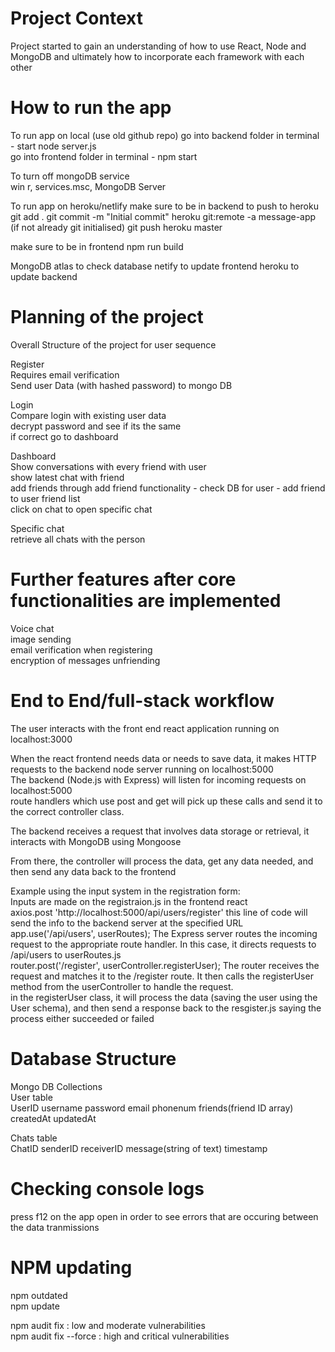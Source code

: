 # Project Context
Project started to gain an understanding of how to use React, Node and MongoDB and ultimately how to incorporate each framework with each other  


# How to run the app
To run app on local (use old github repo)
go into backend folder in terminal - start node server.js  
go into frontend folder in terminal - npm start  

To turn off mongoDB service  
win r, services.msc, MongoDB Server  

To run app on heroku/netlify
make sure to be in backend
to push to heroku
git add .
git commit -m "Initial commit"
heroku git:remote -a message-app (if not already git initialised)
git push heroku master

make sure to be in frontend
npm run build

MongoDB atlas to check database
netify to update frontend
heroku to update backend 

# Planning of the project
Overall Structure of the project for user sequence  

Register  
Requires email verification  
Send user Data (with hashed password) to mongo DB  

Login  
Compare login with existing user data  
decrypt password and see if its the same  
if correct go to dashboard  

Dashboard  
Show conversations with every friend with user  
show latest chat with friend  
add friends through add friend functionality - check DB for user - add friend to user friend list  
click on chat to open specific chat  

Specific chat  
retrieve all chats with the person  

# Further features after core functionalities are implemented
Voice chat  
image sending  
email verification when registering  
encryption of messages
unfriending


# End to End/full-stack workflow
The user interacts with the front end react application running on localhost:3000  
  
When the react frontend needs data or needs to save data, it makes HTTP requests to the backend node server running on localhost:5000  
The backend (Node.js with Express) will listen for incoming requests on localhost:5000   
route handlers which use post and get will pick up these calls and send it to the correct controller class.  

The backend receives a request that involves data storage or retrieval, it interacts with MongoDB using Mongoose  

From there, the controller will process the data, get any data needed, and then send any data back to the frontend  


Example using the input system in the registration form:  
Inputs are made on the registraion.js in the frontend react  
axios.post 'http://localhost:5000/api/users/register' this line of code will send the info to the backend server at the specified URL  
app.use('/api/users', userRoutes); The Express server routes the incoming request to the appropriate route handler. In this case, it directs requests to /api/users to userRoutes.js  
router.post('/register', userController.registerUser); The router receives the request and matches it to the /register route. It then calls the registerUser method from the userController to handle the request.  
in the registerUser class, it will process the data (saving the user using the User schema), and then send a response back to the resgister.js saying the process either succeeded or failed  


# Database Structure
Mongo DB Collections  
User table  
UserID username password email phonenum friends(friend ID array) createdAt updatedAt  

Chats table  
ChatID senderID receiverID message(string of text) timestamp  

# Checking console logs
press f12 on the app open in order to see errors that are occuring between the data tranmissions  

# NPM updating
npm outdated  
npm update  

npm audit fix : low and moderate vulnerabilities  
npm audit fix --force : high and critical vulnerabilities  
